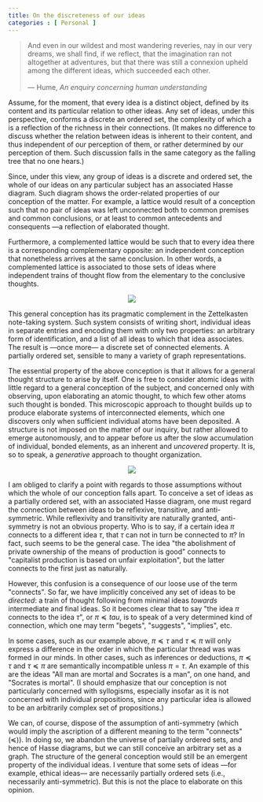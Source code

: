 ```yaml
---
title: On the discreteness of our ideas 
categories : [ Personal ]
---
```


> And even in our wildest and most wandering reveries, nay in our very dreams,
> we shall find, if we reflect, that the imagination ran not altogether at
> adventures, but that there was still a connexion upheld among the different
> ideas, which succeeded each other. <br><br>
> — Hume, *An enquiry concerning human understanding*

Assume, for the moment, that every idea is a distinct object, defined by its
content and its particular relation to other ideas. Any set of ideas, under this
perspective, conforms a discrete an ordered set, the complexity of which a is a
reflection of the richness in their connections. (It makes no difference to
discuss whether the relation between ideas is inherent to their content, and
thus independent of our perception of them, or rather determined by our
perception of them. Such discussion falls in the same category as the falling
tree that no one hears.)

Since, under this view, any group of ideas is a discrete and ordered set, the
whole of our ideas on any particular subject has an associated Hasse diagram.
Such diagram shows the order-related properties of our conception of the
matter. For example, a lattice would result of a conception such that no pair of
ideas was left unconnected both to common premises and common conclusions, or at
least to common antecedents and consequents —a reflection of elaborated thought. 

Furthermore, a complemented lattice would be such that to every idea there is a
corresponding complementary opposite: an independent conception that nonetheless
arrives at the same conclusion. In other words, a complemented lattice is
associated to those sets of ideas where independent trains of thought flow from
the elementary to the conclusive thoughts.

<p align="center">
  <img src="https://i.ibb.co/s1jPH2V/Screenshot-from-2023-04-04-15-32-54.png"/>
</p>

This general conception has its pragmatic complement in the Zettelkasten
note-taking system. Such system consists of writing short, individual ideas in
separate entries and encoding them with only two properties: an arbitrary form
of identification, and a list of all ideas to which that idea associates. The
result is —once more— a discrete set of connected elements. A partially ordered
set, sensible to many a variety of graph representations.

The essential property of the above conception is that it allows for a general
thought structure to arise by itself. One is free to consider atomic ideas with
little regard to a general conception of the subject, and concerned only with
observing, upon elaborating an atomic thought, to which few other atoms such
thought is bonded. This microscopic approach to thought builds up to produce
elaborate systems of interconnected elements, which one discovers only when
sufficient individual atoms have been deposited. A structure is not imposed on
the matter of our inquiry, but rather allowed to emerge autonomously, and to
appear before us after the slow accumulation of individual, bonded elements, as
an inherent and *uncovered* property. It is, so to speak, a *generative*
approach to thought organization.

<p align="center">
  <img src="https://i.stack.imgur.com/o5rqX.jpg"/>
</p>

I am obliged to clarify a point with regards to those assumptions without which the
whole of our conception falls apart. To conceive a set of ideas as a partially
ordered set, with an associated Hasse diagram, one must regard the connection
between ideas to be reflexive, transitive, and anti-symmetric. While reflexivity
and transitivity are naturally granted, anti-symmetry is not an obvious
property. Who is to say, if a certain idea $\pi$ connects to a different idea
$\tau$, that $\tau$ can not in turn be connected to $\pi$? In fact, such seems
to be the general case. The idea "the abolishment of private ownership of
the means of production is good" connects to "capitalist production is
based on unfair exploitation", but the latter connects to the first just as
naturally.

However, this confusion is a consequence of our loose use of the term
"connects". So far, we have implicitly conceived any set of ideas to be
*directed*: a train of thought following from minimal ideas *towards*
intermediate and final ideas. So it becomes clear that to say "the idea $\pi$
connects to the idea $\tau$", or $\pi \preceq tau$, is to speak of a very
determined kind of connection, which one may term "begets", "suggests",
"implies", etc. 

In some cases, such as our example above, $\pi \preceq \tau$ and $\tau \preceq
\pi$ will only express a difference in the order in which the particular thread
was was formed in our minds. In other cases, such as inferences or deductions,
$\pi \preceq \tau$ and $\tau \preceq \pi$ are semantically incompatible unless
$\pi = \tau$. An example of this are the ideas "All man are mortal and Socrates
is a man", on one hand, and "Socrates is mortal". (I should emphasize that our
conception is not particularly concerned with syllogisms, especially insofar as
it is not concerned with individual propositions, since any particular idea is
allowed to be an arbitrarily complex set of propositions.)

We can, of course, dispose of the assumption of anti-symmetry (which would imply
the ascription of a different meaning to the term "connects" ($\preceq$)). In
doing so, we abandon the universe of partially ordered sets, and hence of Hasse
diagrams, but we can still conceive an arbitrary set as a graph. The structure
of the general conception would still be an emergent property of the individual
ideas. I venture that some sets of ideas —for example, ethical ideas— are
necessarily partially ordered sets (i.e., necessarily anti-symmetric). But this
is not the place to elaborate on this opinion.


